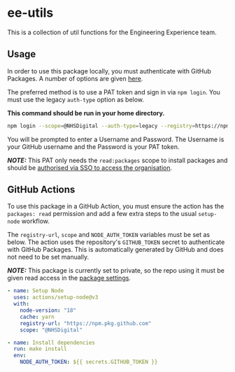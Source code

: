 # ee-utils

This is a collection of util functions for the Engineering Experience team.

## Usage

In order to use this package locally, you must authenticate with GitHub Packages. A number of options are given [here](https://docs.github.com/en/packages/working-with-a-github-packages-registry/working-with-the-npm-registry#authenticating-to-github-packages).

The preferred method is to use a PAT token and sign in via `npm login`. You must use the legacy `auth-type` option as below.

**This command should be run in your home directory.**

```bash
npm login --scope=@NHSDigital --auth-type=legacy --registry=https://npm.pkg.github.com
```

You will be prompted to enter a Username and Password. The Username is your GitHub username and the Password is your PAT token.

**_NOTE:_** This PAT only needs the `read:packages` scope to install packages and should be [authorised via SSO to access the organisation](https://docs.github.com/en/enterprise-cloud@latest/authentication/authenticating-with-saml-single-sign-on/authorizing-a-personal-access-token-for-use-with-saml-single-sign-on).

## GitHub Actions

To use this package in a GitHub Action, you must ensure the action has the `packages: read` permission and add a few extra steps to the usual `setup-node` workflow.

The `registry-url`, `scope` and `NODE_AUTH_TOKEN` variables must be set as below. The action uses the repository's `GITHUB_TOKEN` secret to authenticate with GitHub Packages. This is automatically generated by GitHub and does not need to be set manually.

**_NOTE:_** This package is currently set to private, so the repo using it must be given read access in the [package settings](https://github.com/orgs/NHSDigital/packages/npm/ee-utils/settings).

```yaml
- name: Setup Node
  uses: actions/setup-node@v3
  with:
    node-version: "18"
    cache: yarn
    registry-url: "https://npm.pkg.github.com"
    scope: "@NHSDigital"

- name: Install dependencies
  run: make install
  env:
    NODE_AUTH_TOKEN: ${{ secrets.GITHUB_TOKEN }}
```
